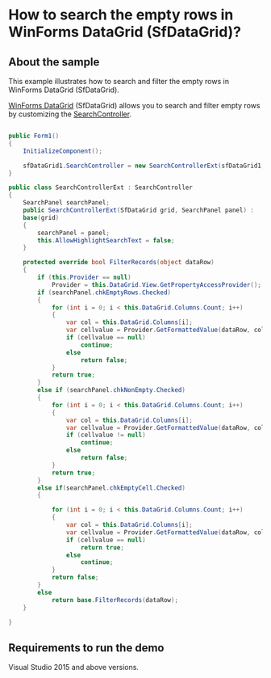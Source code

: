 # How to search the empty rows in WinForms DataGrid (SfDataGrid)?

## About the sample

This example illustrates how to search and filter the empty rows in WinForms DataGrid (SfDataGrid).

[WinForms DataGrid](https://www.syncfusion.com/winforms-ui-controls/datagrid) (SfDataGrid) allows you to search and filter empty rows by customizing the [SearchController](https://help.syncfusion.com/cr/windowsforms/Syncfusion.WinForms.DataGrid.SearchController.html).

```C#

public Form1()
{
    InitializeComponent();

    sfDataGrid1.SearchController = new SearchControllerExt(sfDataGrid1, panel);
}

public class SearchControllerExt : SearchController
{
    SearchPanel searchPanel;
    public SearchControllerExt(SfDataGrid grid, SearchPanel panel) :
    base(grid)
    {
        searchPanel = panel;
        this.AllowHighlightSearchText = false;
    }

    protected override bool FilterRecords(object dataRow)
    {
        if (this.Provider == null)
            Provider = this.DataGrid.View.GetPropertyAccessProvider();
        if (searchPanel.chkEmptyRows.Checked)
        {
            for (int i = 0; i < this.DataGrid.Columns.Count; i++)
            {
                var col = this.DataGrid.Columns[i];
                var cellvalue = Provider.GetFormattedValue(dataRow, col.MappingName);
                if (cellvalue == null)
                    continue;
                else
                    return false;
            }
            return true;
        }
        else if (searchPanel.chkNonEmpty.Checked)
        {
            for (int i = 0; i < this.DataGrid.Columns.Count; i++)
            {
                var col = this.DataGrid.Columns[i];
                var cellvalue = Provider.GetFormattedValue(dataRow, col.MappingName);
                if (cellvalue != null)
                    continue;
                else
                    return false;
            }
            return true;
        }
        else if(searchPanel.chkEmptyCell.Checked)
        {

            for (int i = 0; i < this.DataGrid.Columns.Count; i++)
            {
                var col = this.DataGrid.Columns[i];
                var cellvalue = Provider.GetFormattedValue(dataRow, col.MappingName);
                if (cellvalue == null)
                    return true;
                else
                    continue;
            }
            return false;
        }
        else
            return base.FilterRecords(dataRow);
    }
   
}
```

## Requirements to run the demo 

Visual Studio 2015 and above versions.

